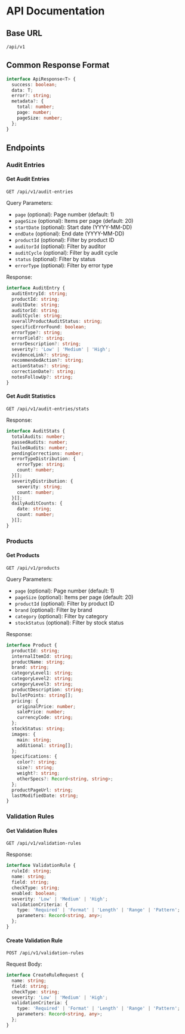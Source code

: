 # API Documentation

## Base URL
```
/api/v1
```

## Common Response Format
```typescript
interface ApiResponse<T> {
  success: boolean;
  data: T;
  error?: string;
  metadata?: {
    total: number;
    page: number;
    pageSize: number;
  };
}
```

## Endpoints

### Audit Entries

#### Get Audit Entries
```
GET /api/v1/audit-entries
```

Query Parameters:
- `page` (optional): Page number (default: 1)
- `pageSize` (optional): Items per page (default: 20)
- `startDate` (optional): Start date (YYYY-MM-DD)
- `endDate` (optional): End date (YYYY-MM-DD)
- `productId` (optional): Filter by product ID
- `auditorId` (optional): Filter by auditor
- `auditCycle` (optional): Filter by audit cycle
- `status` (optional): Filter by status
- `errorType` (optional): Filter by error type

Response:
```typescript
interface AuditEntry {
  auditEntryId: string;
  productId: string;
  auditDate: string;
  auditorId: string;
  auditCycle: string;
  overallProductAuditStatus: string;
  specificErrorFound: boolean;
  errorType?: string;
  errorField?: string;
  errorDescription?: string;
  severity?: 'Low' | 'Medium' | 'High';
  evidenceLink?: string;
  recommendedAction?: string;
  actionStatus?: string;
  correctionDate?: string;
  notesFollowUp?: string;
}
```

#### Get Audit Statistics
```
GET /api/v1/audit-entries/stats
```

Response:
```typescript
interface AuditStats {
  totalAudits: number;
  passedAudits: number;
  failedAudits: number;
  pendingCorrections: number;
  errorTypeDistribution: {
    errorType: string;
    count: number;
  }[];
  severityDistribution: {
    severity: string;
    count: number;
  }[];
  dailyAuditCounts: {
    date: string;
    count: number;
  }[];
}
```

### Products

#### Get Products
```
GET /api/v1/products
```

Query Parameters:
- `page` (optional): Page number (default: 1)
- `pageSize` (optional): Items per page (default: 20)
- `productId` (optional): Filter by product ID
- `brand` (optional): Filter by brand
- `category` (optional): Filter by category
- `stockStatus` (optional): Filter by stock status

Response:
```typescript
interface Product {
  productId: string;
  internalItemId: string;
  productName: string;
  brand: string;
  categoryLevel1: string;
  categoryLevel2: string;
  categoryLevel3: string;
  productDescription: string;
  bulletPoints: string[];
  pricing: {
    originalPrice: number;
    salePrice: number;
    currencyCode: string;
  };
  stockStatus: string;
  images: {
    main: string;
    additional: string[];
  };
  specifications: {
    color?: string;
    size?: string;
    weight?: string;
    otherSpecs?: Record<string, string>;
  };
  productPageUrl: string;
  lastModifiedDate: string;
}
```

### Validation Rules

#### Get Validation Rules
```
GET /api/v1/validation-rules
```

Response:
```typescript
interface ValidationRule {
  ruleId: string;
  name: string;
  field: string;
  checkType: string;
  enabled: boolean;
  severity: 'Low' | 'Medium' | 'High';
  validationCriteria: {
    type: 'Required' | 'Format' | 'Length' | 'Range' | 'Pattern';
    parameters: Record<string, any>;
  };
}
```

#### Create Validation Rule
```
POST /api/v1/validation-rules
```

Request Body:
```typescript
interface CreateRuleRequest {
  name: string;
  field: string;
  checkType: string;
  severity: 'Low' | 'Medium' | 'High';
  validationCriteria: {
    type: 'Required' | 'Format' | 'Length' | 'Range' | 'Pattern';
    parameters: Record<string, any>;
  };
}
```